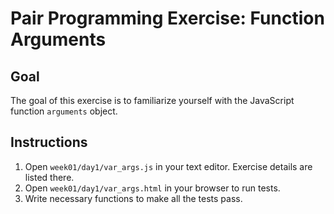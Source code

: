 # Pair Programming Exercise: Function Arguments

## Goal

The goal of this exercise is to familiarize yourself with the JavaScript function `arguments` object.

## Instructions

1. Open `week01/day1/var_args.js` in your text editor. Exercise details are listed there.
1. Open `week01/day1/var_args.html` in your browser to run tests.
1. Write necessary functions to make all the tests pass.
